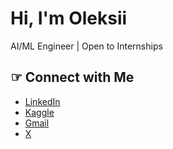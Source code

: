 # Hi, I'm Oleksii

AI/ML Engineer | Open to Internships 

## ☞ Connect with Me

- [LinkedIn](https://www.linkedin.com/in/oleksiizhukov/)
- [Kaggle](https://www.kaggle.com/zhukovoleksiy)
- [Gmail](mailto:zhukov.oleksiy@gmail.com)
- [X](https://x.com/oleksii_zh)
